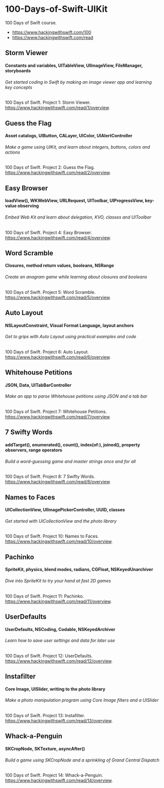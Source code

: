 # 100-Days-of-Swift-UIKit
100 Days of Swift course. 
- https://www.hackingwithswift.com/100
- https://www.hackingwithswift.com/read

## Storm Viewer
#### Constants and variables, UITableView, UIImageView, FileManager, storyboards
###### Get started coding in Swift by making an image viewer app and learning key concepts
100 Days of Swift. Project 1: Storm Viewer. https://www.hackingwithswift.com/read/1/overview.

## Guess the Flag
#### Asset catalogs, UIButton, CALayer, UIColor, UIAlertController
###### Make a game using UIKit, and learn about integers, buttons, colors and actions
100 Days of Swift. Project 2: Guess the Flag. https://www.hackingwithswift.com/read/2/overview.

## Easy Browser
#### loadView(), WKWebView, URLRequest, UIToolbar, UIProgressView, key-value observing
###### Embed Web Kit and learn about delegation, KVO, classes and UIToolbar
100 Days of Swift. Project 4: Easy Browser. https://www.hackingwithswift.com/read/4/overview.

## Word Scramble
#### Closures, method return values, booleans, NSRange
###### Create an anagram game while learning about closures and booleans
100 Days of Swift. Project 5: Word Scramble. https://www.hackingwithswift.com/read/5/overview.

## Auto Layout
#### NSLayoutConstraint, Visual Format Language, layout anchors
###### Get to grips with Auto Layout using practical examples and code
100 Days of Swift. Project 6: Auto Layout. https://www.hackingwithswift.com/read/6/overview.

## Whitehouse Petitions
#### JSON, Data, UITabBarController
###### Make an app to parse Whitehouse petitions using JSON and a tab bar
100 Days of Swift. Project 7: Whitehouse Petitions. https://www.hackingwithswift.com/read/7/overview.

## 7 Swifty Words
#### addTarget(), enumerated(), count(), index(of:), joined(), property observers, range operators
###### Build a word-guessing game and master strings once and for all
100 Days of Swift. Project 8: 7 Swifty Words. https://www.hackingwithswift.com/read/8/overview.

## Names to Faces
#### UICollectionView, UIImagePickerController, UUID, classes
###### Get started with UICollectionView and the photo library
100 Days of Swift. Project 10: Names to Faces. https://www.hackingwithswift.com/read/10/overview.

## Pachinko
#### SpriteKit, physics, blend modes, radians, CGFloat, NSKeyedUnarchiver
###### Dive into SpriteKit to try your hand at fast 2D games
100 Days of Swift. Project 11: Pachinko. https://www.hackingwithswift.com/read/11/overview.

## UserDefaults
#### UserDefaults, NSCoding, Codable, NSKeyedArchiver
###### Learn how to save user settings and data for later use
100 Days of Swift. Project 12: UserDefaults. https://www.hackingwithswift.com/read/12/overview.

## Instafilter
#### Core Image, UISlider, writing to the photo library
###### Make a photo manipulation program using Core Image filters and a UISlider
100 Days of Swift. Project 13: Instafilter. https://www.hackingwithswift.com/read/13/overview.

## Whack-a-Penguin
#### SKCropNode, SKTexture, asyncAfter()
###### Build a game using SKCropNode and a sprinkling of Grand Central Dispatch
100 Days of Swift. Project 14: Whack-a-Penguin. https://www.hackingwithswift.com/read/14/overview.
